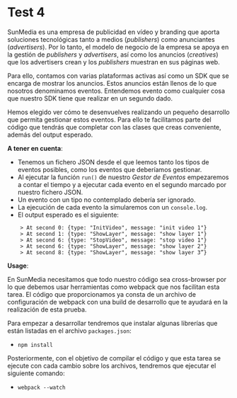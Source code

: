 # Test 4

SunMedia es una empresa de publicidad en vídeo y branding que aporta soluciones
tecnológicas tanto a medios (_publishers_) como anunciantes (_advertisers_). Por lo
tanto, el modelo de negocio de la empresa se apoya en la gestión de _publishers_
y _advertisers_, así como los anuncios (_creatives_) que los advertisers crean y
los _publishers_ muestran en sus páginas web.

Para ello, contamos con varias plataformas activas así como un SDK que se
encarga de mostrar los anuncios. Estos anuncios están llenos de lo que
nosotros denominamos eventos. Entendemos evento como cualquier cosa que
nuestro SDK tiene que realizar en un segundo dado.

Hemos elegido ver cómo te desenvuelves realizando un pequeño desarrollo que
permita gestionar estos eventos. Para ello te facilitamos parte del código que
tendrás que completar con las clases que creas conveniente, además del output
esperado.

**A tener en cuenta**:

* Tenemos un fichero JSON desde el que leemos tanto los tipos de eventos posibles,
  como los eventos que deberíamos gestionar.
* Al ejecutar la función `run()` de nuestro _Gestor de Eventos_ empezaremos a contar
  el tiempo y a ejecutar cada evento en el segundo marcado por nuestro fichero
  JSON.
* Un evento con un tipo no contemplado debería ser ignorado.
* La ejecución de cada evento la simularemos con un `console.log`.
* El output esperado es el siguiente:

```
    > At second 0: {type: "InitVideo", message: "init video 1"}
    > At second 1: {type: "ShowLayer", message: "show layer 1"}
    > At second 6: {type: "StopVideo", message: "stop video 1"}
    > At second 6: {type: "ShowLayer", message: "show layer 2"}
    > At second 8: {type: "ShowLayer", message: "show layer 3”}
```

**Usage**:

En SunMedia necesitamos que todo nuestro código sea cross-browser por lo que debemos usar herramientas como webpack que nos facilitan esta tarea. El código que proporcionamos ya consta de un archivo de configuración de webpack con una build de desarrollo que te ayudará en la realización de esta prueba.

Para empezar a desarrollar tendremos que instalar algunas librerías que están listadas en el archivo `packages.json`:

* `npm install`

Posteriormente, con el objetivo de compilar el código y que esta tarea se ejecute con cada cambio sobre los archivos, tendremos que ejecutar el siguiente comando:

* `webpack --watch`
